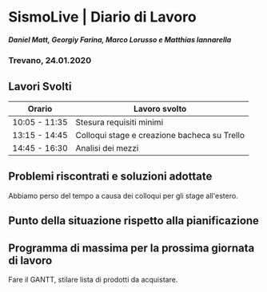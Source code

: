 # SismoLive | Diario di Lavoro 
##### Daniel Matt, Georgiy Farina, Marco Lorusso e Matthias Iannarella
### Trevano, 24.01.2020

## Lavori Svolti
|Orario          |Lavoro svolto                 |
|--------------  |------------------------------               |
|10:05 -  11:35  | Stesura requisiti minimi                    |
|13:15 -  14:45  | Colloqui stage e creazione bacheca su Trello|
|14:45 - 16:30   | Analisi dei mezzi                           |

##  Problemi riscontrati e soluzioni adottate
Abbiamo perso del tempo a causa dei colloqui per gli stage all'estero.

##  Punto della situazione rispetto alla pianificazione

## Programma di massima per la prossima giornata di lavoro
Fare il GANTT, stilare lista di prodotti da acquistare.
